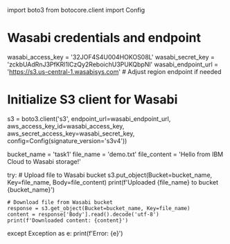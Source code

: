 import boto3
from botocore.client import Config

# Wasabi credentials and endpoint
wasabi_access_key = '32JOF4S4U004HOKOS08L'
wasabi_secret_key = 'zckbUAdRnJ3PfKRl1lCzQy2ReboichU3PUKQbpNl'
wasabi_endpoint_url = 'https://s3.us-central-1.wasabisys.com'  # Adjust region endpoint if needed

# Initialize S3 client for Wasabi
s3 = boto3.client('s3',
                  endpoint_url=wasabi_endpoint_url,
                  aws_access_key_id=wasabi_access_key,
                  aws_secret_access_key=wasabi_secret_key,
                  config=Config(signature_version='s3v4'))

bucket_name = 'task1'
file_name = 'demo.txt'
file_content = 'Hello from IBM Cloud to Wasabi storage!'

try:
    # Upload file to Wasabi bucket
    s3.put_object(Bucket=bucket_name, Key=file_name, Body=file_content)
    print(f'Uploaded {file_name} to bucket {bucket_name}')

    # Download file from Wasabi bucket
    response = s3.get_object(Bucket=bucket_name, Key=file_name)
    content = response['Body'].read().decode('utf-8')
    print(f'Downloaded content: {content}')

except Exception as e:
    print(f'Error: {e}')

